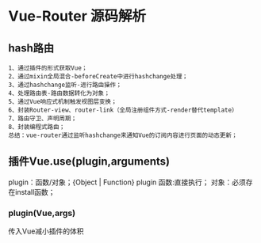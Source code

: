 # Vue-Router 源码解析
## hash路由
    1、通过插件的形式获取Vue；
    2、通过mixin全局混合-beforeCreate中进行hashchange处理；
    3、通过hashchange监听-进行路由操作；
    4、处理路由表-路由数据转化为对象；
    5、通过Vue响应式机制触发视图层变换；
    6、封装Router-view、router-link（全局注册组件方式-render替代template）
    7、路由守卫、声明周期；
    8、封装编程式路由；
    总结：vue-router通过监听hashchange来通知Vue的订阅内容进行页面的动态更新；
## 插件Vue.use(plugin,arguments)
plugin：函数/对象；{Object | Function} plugin
函数:直接执行；
对象：必须存在install函数；
### plugin(Vue,args)
传入Vue减小插件的体积